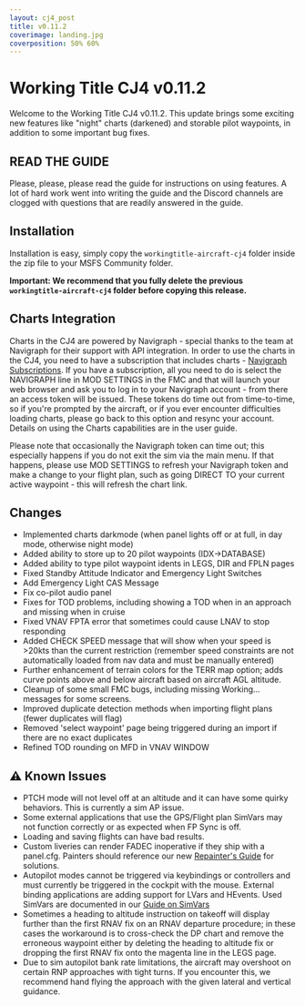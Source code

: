 ```yaml
---
layout: cj4_post
title: v0.11.2
coverimage: landing.jpg
coverposition: 50% 60%
---
```


# Working Title CJ4 v0.11.2
Welcome to the Working Title CJ4 v0.11.2. This update brings some exciting new features like "night" charts (darkened) and storable pilot waypoints, in addition to some important bug fixes.

## READ THE GUIDE
Please, please, please read the guide for instructions on using features. A lot of hard work went into writing the guide and the Discord channels are clogged with questions that are readily answered in the guide.

## Installation
Installation is easy, simply copy the `workingtitle-aircraft-cj4` folder inside the zip file to your MSFS Community folder. 

**Important: We recommend that you fully delete the previous `workingtitle-aircraft-cj4` folder before copying this release.**

## Charts Integration
Charts in the CJ4 are powered by Navigraph - special thanks to the team at Navigraph for their support with API integration. In order to use the charts in the CJ4, you need to have a subscription that includes charts - [Navigraph Subscriptions](https://navigraph.com/products/subscriptions). If you have a subscription, all you need to do is select the NAVIGRAPH line in MOD SETTINGS in the FMC and that will launch your web browser and ask you to log in to your Navigraph account - from there an access token will be issued. These tokens do time out from time-to-time, so if you're prompted by the aircraft, or if you ever encounter difficulties loading charts, please go back to this option and resync your account. Details on using the Charts capabilities are in the user guide.

Please note that occasionally the Navigraph token can time out; this especially happens if you do not exit the sim via the main menu. If that happens, please use MOD SETTINGS to refresh your Navigraph token and make a change to your flight plan, such as going DIRECT TO your current active waypoint - this will refresh the chart link.

## Changes
- Implemented charts darkmode (when panel lights off or at full, in day mode, otherwise night mode)
- Added ability to store up to 20 pilot waypoints (IDX->DATABASE)
- Added ability to type pilot waypoint idents in LEGS, DIR and FPLN pages
- Fixed Standby Attitude Indicator and Emergency Light Switches
- Add Emergency Light CAS Message
- Fix co-pilot audio panel
- Fixes for TOD problems, including showing a TOD when in an approach and missing when in cruise
- Fixed VNAV FPTA error that sometimes could cause LNAV to stop responding
- Added CHECK SPEED message that will show when your speed is >20kts than the current restriction (remember speed constraints are not automatically loaded from nav data and must be manually entered)
- Further enhancement of terrain colors for the TERR map option; adds curve points above and below aircraft based on aircraft AGL altitude.
- Cleanup of some small FMC bugs, including missing Working... messages for some screens.
- Improved duplicate detection methods when importing flight plans (fewer duplicates will flag)
- Removed 'select waypoint' page being triggered during an import if there are no exact duplicates
- Refined TOD rounding on MFD in VNAV WINDOW

## ⚠️ Known Issues
* PTCH mode will not level off at an altitude and it can have some quirky behaviors.  This is currently a sim AP issue.
* Some external applications that use the GPS/Flight plan SimVars may not function correctly or as expected when FP Sync is off.
* Loading and saving flights can have bad results.
* Custom liveries can render FADEC inoperative if they ship with a panel.cfg. Painters should reference our new [Repainter's Guide](/cj4/guide/repainter) for solutions.
* Autopilot modes cannot be triggered via keybindings or controllers and must currently be triggered in the cockpit with the mouse. External binding applications are adding support for LVars and HEvents. Used SimVars are documented in our [Guide on SimVars](/cj4/guides/simvars)
* Sometimes a heading to altitude instruction on takeoff will display further than the first RNAV fix on an RNAV departure procedure; in these cases the workaround is to cross-check the DP chart and remove the erroneous waypoint either by deleting the heading to altitude fix or dropping the first RNAV fix onto the magenta line in the LEGS page.
* Due to sim autopilot bank rate limitations, the aircraft may overshoot on certain RNP approaches with tight turns. If you encounter this, we recommend hand flying the approach with the given lateral and vertical guidance.